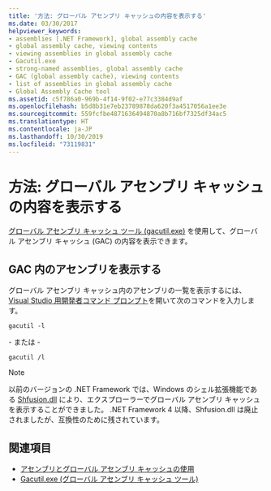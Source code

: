 ```yaml
---
title: '方法: グローバル アセンブリ キャッシュの内容を表示する'
ms.date: 03/30/2017
helpviewer_keywords:
- assemblies [.NET Framework], global assembly cache
- global assembly cache, viewing contents
- viewing assemblies in global assembly cache
- Gacutil.exe
- strong-named assemblies, global assembly cache
- GAC (global assembly cache), viewing contents
- list of assemblies in global assembly cache
- Global Assembly Cache tool
ms.assetid: c5f786a0-969b-4f14-9f02-e77c3384d9af
ms.openlocfilehash: b5d8b31e7eb23789878da620f3a4517056a1ee3e
ms.sourcegitcommit: 559fcfbe4871636494870a8b716bf7325df34ac5
ms.translationtype: HT
ms.contentlocale: ja-JP
ms.lasthandoff: 10/30/2019
ms.locfileid: "73119831"
---
```

# <a name="how-to-view-the-contents-of-the-global-assembly-cache"></a>方法: グローバル アセンブリ キャッシュの内容を表示する

[グローバル アセンブリ キャッシュ ツール (gacutil.exe)](../tools/gacutil-exe-gac-tool.md) を使用して、グローバル アセンブリ キャッシュ (GAC) の内容を表示できます。

## <a name="view-the-assemblies-in-the-gac"></a>GAC 内のアセンブリを表示する

グローバル アセンブリ キャッシュ内のアセンブリの一覧を表示するには、[Visual Studio 用開発者コマンド プロンプト](../tools/developer-command-prompt-for-vs.md)を開いて次のコマンドを入力します。

```shell
gacutil -l
```

\- または -

```shell
gacutil /l
```

> [!NOTE]
> 以前のバージョンの .NET Framework では、Windows のシェル拡張機能である [Shfusion.dll](https://docs.microsoft.com/previous-versions/dotnet/netframework-4.0/34149zk3(v=vs.100)) により、エクスプローラーでグローバル アセンブリ キャッシュを表示することができました。 .NET Framework 4 以降、Shfusion.dll は廃止されましたが、互換性のために残されています。

## <a name="see-also"></a>関連項目

- [アセンブリとグローバル アセンブリ キャッシュの使用](working-with-assemblies-and-the-gac.md)
- [Gacutil.exe (グローバル アセンブリ キャッシュ ツール)](../tools/gacutil-exe-gac-tool.md)
